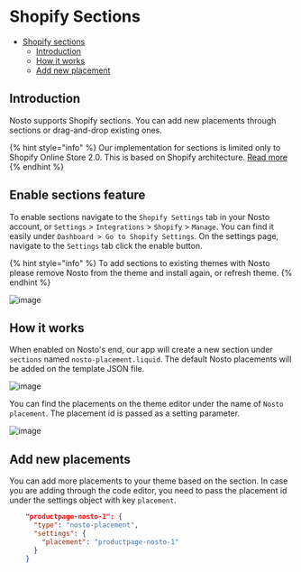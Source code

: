 # Shopify Sections

* [Shopify sections](shopify-sections.md#shopify-sections)
  * [Introduction](shopify-sections.md#introduction)
  * [How it works](shopify-sections.md#how-it-works)
  * [Add new placement](shopify-sections.md#add-new-placements)

## Introduction

Nosto supports Shopify sections. You can add new placements through sections or drag-and-drop existing ones.

{% hint style="info" %}
Our implementation for sections is limited only to Shopify Online Store 2.0. This is based on Shopify architecture. [Read more](https://shopify.dev/themes/architecture/sections/section-schema#access-section-settings)
{% endhint %}

## Enable sections feature

To enable sections navigate to the `Shopify Settings` tab in your Nosto account, or `Settings` > `Integrations` > `Shopify` > `Manage`. You can find it easily under `Dashboard > Go to Shopify Settings`. On the settings page, navigate to the `Settings` tab click the enable button.

{% hint style="info" %}
To add sections to existing themes with Nosto please remove Nosto from the theme and install again, or refresh theme.
{% endhint %}

![image](https://user-images.githubusercontent.com/44775916/190137971-e989aeef-25fa-4b55-9e0a-c9dc666dbf16.png)

## How it works

When enabled on Nosto's end, our app will create a new section under `sections` named `nosto-placement.liquid`. The default Nosto placements will be added on the template JSON file.

![image](https://user-images.githubusercontent.com/44775916/169779382-ead881c6-06f7-42c4-82f4-19ad0ce62941.png)

You can find the placements on the theme editor under the name of `Nosto placement`. The placement id is passed as a setting parameter.

![image](https://user-images.githubusercontent.com/44775916/169779615-833226bb-36cc-4dc6-92f1-3e376ef626fa.png)

## Add new placements

You can add more placements to your theme based on the section. In case you are adding through the code editor, you need to pass the placement id under the settings object with key `placement`.

```json
    "productpage-nosto-1": {
      "type": "nosto-placement",
      "settings": {
        "placement": "productpage-nosto-1"
      }
    }
```
